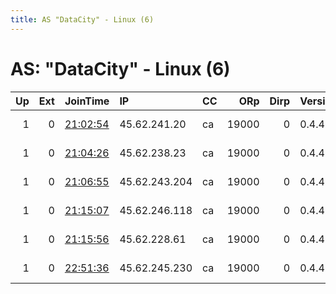 ```yaml
---
title: AS "DataCity" - Linux (6)
---
```


# AS: "DataCity" - Linux (6)

|   Up |   Ext | JoinTime                                                                                            | IP            | CC   |   ORp |   Dirp | Version   | Contact                 | Nickname   |   eFamMembers |
|-----:|------:|:----------------------------------------------------------------------------------------------------|:--------------|:-----|------:|-------:|:----------|:------------------------|:-----------|--------------:|
|    1 |     0 | [21:02:54](https://metrics.torproject.org/rs.html#details/D5EE4A7A6E174880DD41217E037755DD3752877C) | 45.62.241.20  | ca   | 19000 |      0 | 0.4.4.5   | nanea2000-tor@yahoo.com | cosmo7     |             1 |
|    1 |     0 | [21:04:26](https://metrics.torproject.org/rs.html#details/ECEFA6DF4ECE16AA1212C4B12E0A69FFA424C58E) | 45.62.238.23  | ca   | 19000 |      0 | 0.4.4.5   | nanea2000-tor@yahoo.com | cosmo6     |             1 |
|    1 |     0 | [21:06:55](https://metrics.torproject.org/rs.html#details/9E442B17434A4A609C501B665502A7BFDE894E6B) | 45.62.243.204 | ca   | 19000 |      0 | 0.4.4.5   | nanea2000-tor@yahoo.com | cosmo8     |             1 |
|    1 |     0 | [21:15:07](https://metrics.torproject.org/rs.html#details/28368DF72BDF51237811F7FA11DDF88DA369B30B) | 45.62.246.118 | ca   | 19000 |      0 | 0.4.4.5   | nanea2000-tor@yahoo.com | cosmo11    |             1 |
|    1 |     0 | [21:15:56](https://metrics.torproject.org/rs.html#details/6532580909803A418C698876F063F0FF0B1F8812) | 45.62.228.61  | ca   | 19000 |      0 | 0.4.4.5   | nanea2000-tor@yahoo.com | cosmo9     |             1 |
|    1 |     0 | [22:51:36](https://metrics.torproject.org/rs.html#details/61B40C64A1DD11A856518D30F1847F0A678E50C6) | 45.62.245.230 | ca   | 19000 |      0 | 0.4.4.5   | nanea2000-tor@yahoo.com | cosmo10    |             1 |
